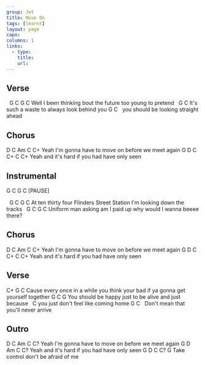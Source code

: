```yaml
---
group: Jet
title: Move On
tags: [learnt]
layout: page
capo: 
columns: 1
links: 
  - type: 
    title: 
    url: 
---
```



## Verse

&nbsp;         G			             C      G	               C
Well I      been thinking bout the future      too young to pretend
&nbsp;           G			   C
It's such a waste to always look behind you
G                                      C
&nbsp;    you should be looking straight ahead

## Chorus

D                      C         Am                     C     C+
Yeah I'm gonna have to move on        before we meet again
G              D                    C        C+       C       C+
Yeah and it's hard if you had have only seen

## Instrumental

G  C  G  C  [PAUSE]

&nbsp;        G              C          G                      C
At ten thirty four Flinders Street   Station    I'm looking down the tracks
&nbsp;       G               C        G                      C
Uniform man asking am I paid up      why would I wanna beeee there?

## Chorus

D                      C         Am                     C     C+
Yeah I'm gonna have to move on        before we meet again
G              D                    C        C+       C       C+
Yeah and it's hard if you had have only seen

## Verse

C+                    G                               C
Cause every once in a while you think your bad if ya gonna get yourself together
G                       C               G
You should be happy just to be alive and just because
&nbsp;                         C
you just don't feel like coming home
G     C
&nbsp;  Don't mean that you'll never arrive

## Outro

D                       C            Am                        C    C?
Yeah I'm gonna have to move on                 before we meet again
G             D                    Am              C    C?
Yeah and it's hard if you had have only seen
G     D                C             C?      G
Take control don't be afraid of me

